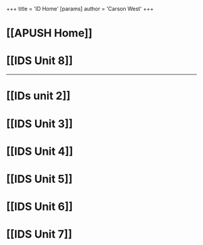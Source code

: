 +++
 title = 'ID Home'
[params]
	author = 'Carson West'
+++
# [[APUSH Home]]

# [[IDS Unit 8]]

---
# [[IDs unit 2]]

# [[IDS Unit 3]]

# [[IDS Unit 4]]

# [[IDS Unit 5]]

# [[IDS Unit 6]]
# [[IDS Unit 7]]